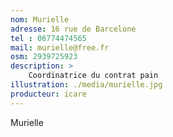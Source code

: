 ```yaml
---
nom: Murielle
adresse: 16 rue de Barcelone
tel : 06774474565
mail: murielle@free.fr
osm: 2939725923
description: >
    Coordinatrice du contrat pain
illustration: ./media/murielle.jpg
producteur: icare
---
```


Murielle